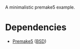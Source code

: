 A minimalistic premake5 example.

Dependencies
============

- [Premake5](https://premake.github.io/download.html) ([BSD](https://github.com/premake/premake-core/blob/master/LICENSE.txt))

 